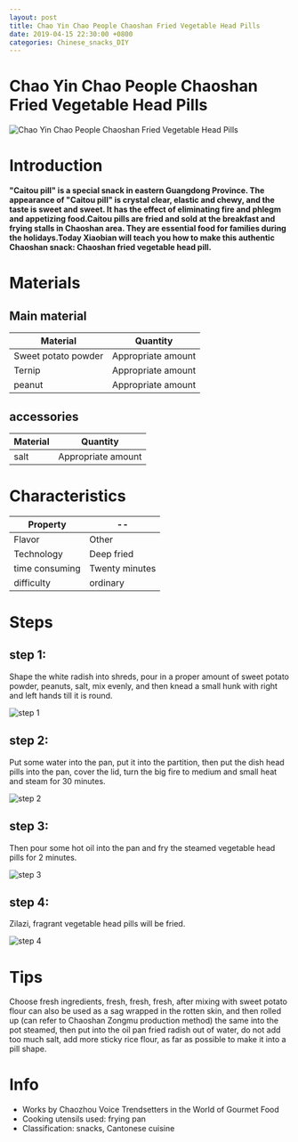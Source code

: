 ```yaml
---
layout: post
title: Chao Yin Chao People Chaoshan Fried Vegetable Head Pills
date: 2019-04-15 22:30:00 +0800
categories: Chinese_snacks_DIY
---
```


# Chao Yin Chao People Chaoshan Fried Vegetable Head Pills

![Chao Yin Chao People Chaoshan Fried Vegetable Head Pills]({{site.baseurl}}/img/401367/401367.jpg)

# Introduction

**"Caitou pill" is a special snack in eastern Guangdong Province. The appearance of "Caitou pill" is crystal clear, elastic and chewy, and the taste is sweet and sweet. It has the effect of eliminating fire and phlegm and appetizing food.Caitou pills are fried and sold at the breakfast and frying stalls in Chaoshan area. They are essential food for families during the holidays.Today Xiaobian will teach you how to make this authentic Chaoshan snack: Chaoshan fried vegetable head pill.**

# Materials


## Main material

Material|Quantity
--|--
Sweet potato powder|Appropriate amount
Ternip|Appropriate amount
peanut|Appropriate amount

## accessories

Material|Quantity
--|--
salt|Appropriate amount

# Characteristics

Property|--
--|--
Flavor|Other
Technology|Deep fried
time consuming|Twenty minutes
difficulty|ordinary

# Steps

## step 1:

Shape the white radish into shreds, pour in a proper amount of sweet potato powder, peanuts, salt, mix evenly, and then knead a small hunk with right and left hands till it is round.

![step 1]({{site.baseurl}}/img/401367/1.jpg)

## step 2:

Put some water into the pan, put it into the partition, then put the dish head pills into the pan, cover the lid, turn the big fire to medium and small heat and steam for 30 minutes.

![step 2]({{site.baseurl}}/img/401367/2.jpg)

## step 3:

Then pour some hot oil into the pan and fry the steamed vegetable head pills for 2 minutes.

![step 3]({{site.baseurl}}/img/401367/3.jpg)

## step 4:

Zilazi, fragrant vegetable head pills will be fried.

![step 4]({{site.baseurl}}/img/401367/4.jpg)

# Tips

Choose fresh ingredients, fresh, fresh, fresh, after mixing with sweet potato flour can also be used as a sag wrapped in the rotten skin, and then rolled up (can refer to Chaoshan Zongmu production method) the same into the pot steamed, then put into the oil pan fried radish out of water, do not add too much salt, add more sticky rice flour, as far as possible to make it into a pill shape.

# Info

- Works by Chaozhou Voice Trendsetters in the World of Gourmet Food
- Cooking utensils used: frying pan
- Classification: snacks, Cantonese cuisine